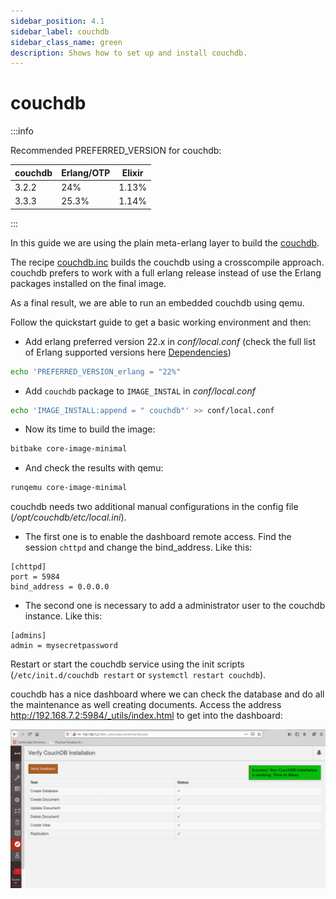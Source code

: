 ```yaml
---
sidebar_position: 4.1
sidebar_label: couchdb
sidebar_class_name: green
description: Shows how to set up and install couchdb.
---
```


# couchdb

:::info

Recommended PREFERRED_VERSION for couchdb:

| couchdb  | Erlang/OTP | Elixir |
| ---------| ---------- | ------ |
| 3.2.2    | 24%        | 1.13%  |
| 3.3.3    | 25.3%      | 1.14%  |

:::

In this guide we are using the plain meta-erlang layer to build the
[couchdb](https://couchdb.apache.org/).

The recipe
[couchdb.inc](https://github.com/meta-erlang/meta-erlang/blob/master/recipes-database/couchdb/couchdb.inc)
builds the couchdb using a crosscompile approach. couchdb prefers to work with a
full erlang release instead of use the Erlang packages installed on the final
image.

As a final result, we are able to run an embedded couchdb using qemu.

Follow the quickstart guide to get a basic working environment and then:

- Add erlang preferred version 22.x in _conf/local.conf_ (check the full list of
  Erlang supported versions here
  [Dependencies](https://docs.couchdb.org/en/stable/install/unix.html#dependencies))

```bash
echo 'PREFERRED_VERSION_erlang = "22%"
```

- Add `couchdb` package to `IMAGE_INSTAL` in _conf/local.conf_

```bash
echo 'IMAGE_INSTALL:append = " couchdb"' >> conf/local.conf
```

- Now its time to build the image:

```bash
bitbake core-image-minimal
```

- And check the results with qemu:

```bash
runqemu core-image-minimal
```

couchdb needs two additional manual configurations in the config file
(_/opt/couchdb/etc/local.ini_).

- The first one is to enable the dashboard remote access. Find the session
  `chttpd` and change the bind_address. Like this:

```
[chttpd]
port = 5984
bind_address = 0.0.0.0
```

- The second one is necessary to add a administrator user to the couchdb
  instance. Like this:

```
[admins]
admin = mysecretpassword
```

Restart or start the couchdb service using the init scripts
(`/etc/init.d/couchdb restart` or `systemctl restart couchdb`).

couchdb has a nice dashboard where we can check the database and do all the
maintenance as well creating documents. Access the address
http://192.168.7.2:5984/_utils/index.html to get into the dashboard:

![couchdb dashboard](/img/couchdb_dashboard.png)
